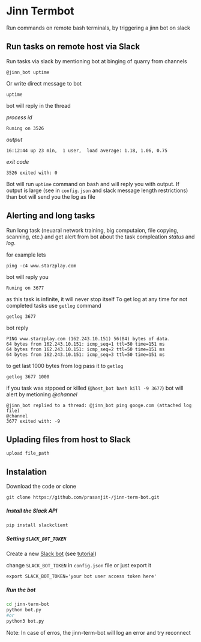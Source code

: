 # Jinn Termbot 
Run commands on remote bash terminals, by triggering a jinn bot on slack 

## Run tasks on remote host via Slack
Run tasks via slack by mentioning bot at binging of quarry from channels
```
@jinn_bot uptime
```
Or write direct message to bot
```
uptime
```

bot will reply in the thread

_process id_
```
Runing on 3526
```
_output_
```
16:12:44 up 23 min,  1 user,  load average: 1.18, 1.06, 0.75
```
_exit code_
```
3526 exited with: 0
```

Bot will run `uptime` command on bash and will reply you with output. If output is large (see in `config.json` and slack message length restrictions) than bot will send you the log as file

## Alerting and long tasks
Run long task (neuaral network training, big computaion, file copying, scanning, etc.) and get alert from bot about the task compleation *status* and *log*.

for example lets
```
ping -c4 www.starzplay.com
```
bot will reply you
```
Runing on 3677
```

as this task is infinite, it will never stop itself
To get log at any time for not completed tasks use `getlog` command

```
getlog 3677
```

bot reply

```
PING www.starzplay.com (162.243.10.151) 56(84) bytes of data.
64 bytes from 162.243.10.151: icmp_seq=1 ttl=50 time=151 ms
64 bytes from 162.243.10.151: icmp_seq=2 ttl=50 time=151 ms
64 bytes from 162.243.10.151: icmp_seq=3 ttl=50 time=151 ms
```

to get last 1000 bytes from log pass it to `getlog`
```
getlog 3677 1000
```
if you task was stppoed or killed (`@host_bot bash kill -9 3677`) bot will alert by metioning *@channel*
```
@jinn_bot replied to a thread: @jinn_bot ping googe.com (attached log file)
@channel
3677 exited with: -9
```

## Uplading files from host to Slack
```
upload file_path
```

## Instalation
Download the code or clone
```
git clone https://github.com/prasanjit-/jinn-term-bot.git
```

##### Install the Slack API
```
pip install slackclient
```

##### Setting `SLACK_BOT_TOKEN`
Create a new [Slack bot](https://api.slack.com/apps/new) (see [tutorial](https://www.fullstackpython.com/blog/build-first-slack-bot-python.html))

change `SLACK_BOT_TOKEN` in `config.json` file or just export it
```
export SLACK_BOT_TOKEN='your bot user access token here'
```

##### Run the bot
```bash
cd jinn-term-bot
python bot.py
#or
python3 bot.py
```

Note: In case of erros, the jinn-term-bot will log an error and try reconnect
